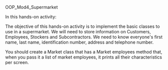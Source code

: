 OOP_Mod4_Supermarket

In this hands-on activity:

The objective of this hands-on activity is to implement the basic classes to use in a supermarket. We will need to store information on Customers, Employees, Stockers and Subcontractors. We need to know everyone's first name, last name, identification number, address and telephone number.

You should create a Market class that has a Market employees method that, when you pass it a list of market employees, it prints all their characteristics per screen.


